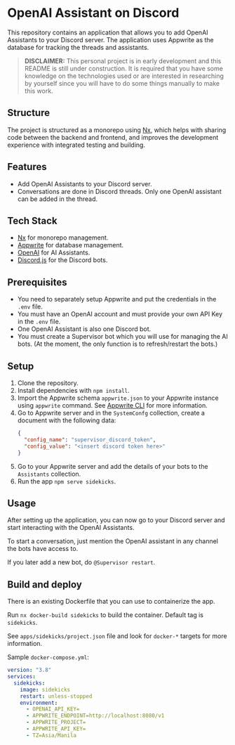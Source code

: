 # OpenAI Assistant on Discord

This repository contains an application that allows you to add OpenAI Assistants to your Discord server. The application uses Appwrite as the database for tracking the threads and assistants.

> **DISCLAIMER:** This personal project is in early development and this README is still under construction. It is required that you have some knowledge on the technologies used or are interested in researching by yourself since you will have to do some things manually to make this work.

## Structure

The project is structured as a monorepo using [Nx](https://nx.dev/), which helps with sharing code between the backend and frontend, and improves the development experience with integrated testing and building.

## Features

- Add OpenAI Assistants to your Discord server.
- Conversations are done in Discord threads. Only one OpenAI assistant can be added in the thread.

## Tech Stack

- [Nx](https://nx.dev/) for monorepo management.
- [Appwrite](https://appwrite.io/) for database management.
- [OpenAI](https://openai.com/) for AI Assistants.
- [Discord.js](https://discordjs.org) for the Discord bots.

## Prerequisites

- You need to separately setup Appwrite and put the credentials in the `.env` file.
- You must have an OpenAI account and must provide your own API Key in the `.env` file.
- One OpenAI Assistant is also one Discord bot.
- You must create a Supervisor bot which you will use for managing the AI bots. (At the moment, the only function is to refresh/restart the bots.)

## Setup

1. Clone the repository.
2. Install dependencies with `npm install`.
3. Import the Appwrite schema `appwrite.json` to your Appwrite instance using `appwrite` command. See [Appwrite CLI](https://appwrite.io/docs/tooling/command-line/installation) for more information.
4. Go to Appwrite server and in the `SystemConfg` collection, create a document with the following data:
    ```json
    {
      "config_name": "supervisor_discord_token",
      "config_value": "<insert discord token here>"
    }
    ```
5. Go to your Appwrite server and add the details of your bots to the `Assistants` collection.
6. Run the app `npm serve sidekicks`.

## Usage

After setting up the application, you can now go to your Discord server and start interacting with the OpenAI Assistants.

To start a conversation, just mention the OpenAI assistant in any channel the bots have access to.

If you later add a new bot, do `@Supervisor restart`.

## Build and deploy

There is an existing Dockerfile that you can use to containerize the app.

Run `nx docker-build sidekicks` to build the container. Default tag is `sidekicks`. 

See `apps/sidekicks/project.json` file and look for `docker-*` targets for more information.

Sample `docker-compose.yml`:

```yaml
version: "3.8"
services:
  sidekicks:
    image: sidekicks
    restart: unless-stopped
    environment:
      - OPENAI_API_KEY=
      - APPWRITE_ENDPOINT=http://localhost:8080/v1
      - APPWRITE_PROJECT=
      - APPWRITE_API_KEY=
      - TZ=Asia/Manila
```
